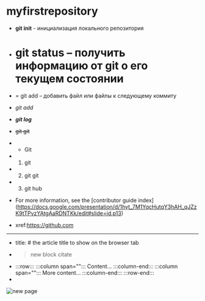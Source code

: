 # myfirstrepository
- **git init** - инициализация локального репозитория
- # git status – получить информацию от git о его текущем состоянии 
- = git add – добавить файл или файлы к следующему коммиту
- *git add*

- ***git log***
- ~~git git~~
- * Git 
- 1. git
- 2. git git
- 3. git hub
- For more information, see the [contributor guide index] (https://docs.google.com/presentation/d/1hyt_7M1YqcHutqY3hAH_qJZzK9tTPvzYAtgAaRDNTKk/edit#slide=id.p13)
- xref:https://github.com
- ---
- title:                     # the article title to show on the browser tab
- > new block citate
- :::row:::
   :::column span="":::
      Content...
   :::column-end:::
   :::column span="":::
      More content...
   :::column-end:::
:::row-end:::
- <!--- [Here's my comment](https://docs.microsoft.com/ru-ru/contribute/markdown-reference#blockquotes) --->
![new page](/Users/mas/Desktop/23161_11a6a696dd5e344bc361b0e4b2f3df21.jpeg) 
